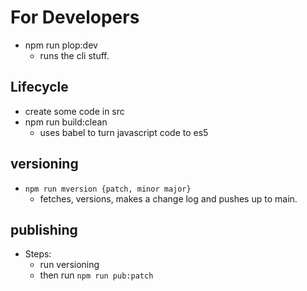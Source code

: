 
# For Developers

* npm run plop:dev
  * runs the cli stuff.
  
## Lifecycle

* create some code in src
* npm run build:clean
  * uses babel to turn javascript code to es5

## versioning

* `npm run mversion {patch, minor major}`
  * fetches, versions, makes a change log and pushes up to main.

## publishing

* Steps:
  * run versioning
  * then run `npm run pub:patch`
